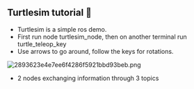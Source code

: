 ## Turtlesim tutorial 🐢

- Turtlesim is a simple ros demo. 
- First run node turtlesim_node, then on another terminal run turtle_teleop_key
- Use arrows to go around, follow the keys for rotations.


![2893623e4e7ee6f4286f5921bbd93beb.png](2893623e4e7ee6f4286f5921bbd93beb.png)
- 2 nodes exchanging information through 3 topics